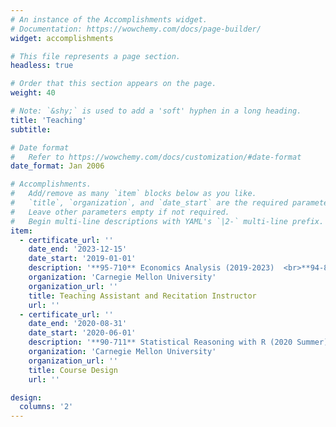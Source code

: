 ```yaml
---
# An instance of the Accomplishments widget.
# Documentation: https://wowchemy.com/docs/page-builder/
widget: accomplishments

# This file represents a page section.
headless: true

# Order that this section appears on the page.
weight: 40

# Note: `&shy;` is used to add a 'soft' hyphen in a long heading.
title: 'Teaching'
subtitle:

# Date format
#   Refer to https://wowchemy.com/docs/customization/#date-format
date_format: Jan 2006

# Accomplishments.
#   Add/remove as many `item` blocks below as you like.
#   `title`, `organization`, and `date_start` are the required parameters.
#   Leave other parameters empty if not required.
#   Begin multi-line descriptions with YAML's `|2-` multi-line prefix.
item:
  - certificate_url: ''
    date_end: '2023-12-15'
    date_start: '2019-01-01'
    description: '**95-710** Economics Analysis (2019-2023)  <br>**94-834** Applied Econometrics I (2019-2023) <br>**94-835** Applied Econometrics II (2020-2023)'
    organization: 'Carnegie Mellon University'
    organization_url: ''
    title: Teaching Assistant and Recitation Instructor
    url: ''
  - certificate_url: ''
    date_end: '2020-08-31'
    date_start: '2020-06-01'
    description: '**90-711** Statistical Reasoning with R (2020 Summer)'
    organization: 'Carnegie Mellon University'
    organization_url: ''
    title: Course Design
    url: ''

design:
  columns: '2'
---
```

